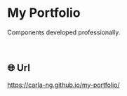 # My Portfolio
Components developed professionally.

<br/>

## :globe_with_meridians: Url
https://carla-ng.github.io/my-portfolio/
